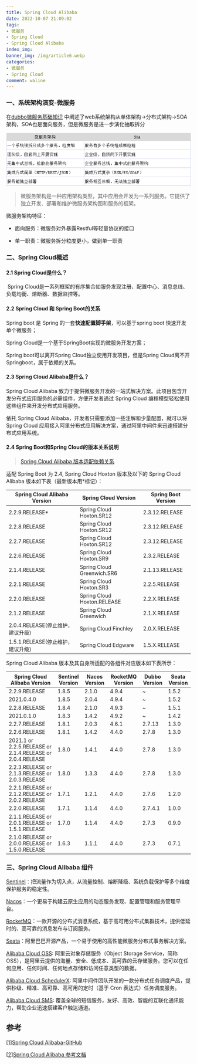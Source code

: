 ```yaml
---
title: Spring Cloud Alibaba
date: 2022-10-07 21:09:02
tags: 
- 微服务
- Spring Cloud
- Spring Cloud Alibaba
index_img: 
banner_img: /img/article6.webp
categories:
- 微服务
- Spring Cloud
comment: waline
---
```


### 一、系统架构演变-微服务

在[dubbo微服务基础知识](https://i-xiaoxin.github.io/2022/09/21/dubbo%E5%BE%AE%E6%9C%8D%E5%8A%A1%E5%9F%BA%E7%A1%80%E7%9F%A5%E8%AF%86/) 中阐述了web系统架构从单体架构->分布式架构->SOA架构，SOA也是面向服务，但是微服务是进一步演化抽取拆分

![](https://raw.githubusercontent.com/i-xiaoxin/image/master/20220329175414733.png)

> 微服务架构是一种应用架构类型，其中应用会开发为一系列服务。它提供了独立开发、部署和维护微服务架构图和服务的框架。

微服务架构特征：

- 面向服务：微服务对外暴露Restful等轻量协议的接口

- 单一职责：微服务拆分粒度更小，做到单一职责

### 二、Spring Cloud概述

#### 2.1 Spring Cloud是什么？

​	Spring Cloud是一系列框架的有序集合如服务发现注册、配置中心、消息总线、负载均衡、熔断器、数据监控等。

#### 2.2 Spring Cloud 和 Spring Boot的关系

Spring boot 是 Spring 的一套**快速配置脚手架**，可以基于spring boot 快速开发单个微服务；

Spring Cloud是一个基于SpringBoot实现的微服务开发方案；	

Spring boot可以离开Spring Cloud独立使用开发项目，但是Spring Cloud离不开Springboot，属于依赖的关系。

#### 2.3 Spring Cloud Alibaba是什么？

Spring Cloud Alibaba 致力于提供微服务开发的一站式解决方案。此项目包含开发分布式应用服务的必需组件，方便开发者通过 Spring Cloud 编程模型轻松使用这些组件来开发分布式应用服务。

依托 Spring Cloud Alibaba，开发者只需要添加一些注解和少量配置，就可以将 Spring Cloud 应用接入阿里分布式应用解决方案，通过阿里中间件来迅速搭建分布式应用系统。

#### 2.4 Spring Boot和Spring Cloud的版本关系说明

> [Spring Cloud Alibaba 版本适配依赖关系](https://github.com/alibaba/spring-cloud-alibaba/wiki/%E7%89%88%E6%9C%AC%E8%AF%B4%E6%98%8E)

适配 Spring Boot 为 2.4, Spring Cloud Hoxton 版本及以下的 Spring Cloud Alibaba 版本如下表（最新版本用*标记）：

| Spring Cloud Alibaba Version      | Spring Cloud Version        | Spring Boot Version |
| --------------------------------- | --------------------------- | ------------------- |
| 2.2.9.RELEASE*                    | Spring Cloud Hoxton.SR12    | 2.3.12.RELEASE      |
| 2.2.8.RELEASE                     | Spring Cloud Hoxton.SR12    | 2.3.12.RELEASE      |
| 2.2.7.RELEASE                     | Spring Cloud Hoxton.SR12    | 2.3.12.RELEASE      |
| 2.2.6.RELEASE                     | Spring Cloud Hoxton.SR9     | 2.3.2.RELEASE       |
| 2.1.4.RELEASE                     | Spring Cloud Greenwich.SR6  | 2.1.13.RELEASE      |
| 2.2.1.RELEASE                     | Spring Cloud Hoxton.SR3     | 2.2.5.RELEASE       |
| 2.2.0.RELEASE                     | Spring Cloud Hoxton.RELEASE | 2.2.X.RELEASE       |
| 2.1.2.RELEASE                     | Spring Cloud Greenwich      | 2.1.X.RELEASE       |
| 2.0.4.RELEASE(停止维护，建议升级) | Spring Cloud Finchley       | 2.0.X.RELEASE       |
| 1.5.1.RELEASE(停止维护，建议升级) | Spring Cloud Edgware        | 1.5.X.RELEASE       |

Spring Cloud Alibaba 版本及其自身所适配的各组件对应版本如下表所示：

| Spring Cloud Alibaba Version                              | Sentinel Version | Nacos Version | RocketMQ Version | Dubbo Version | Seata Version |
| --------------------------------------------------------- | ---------------- | ------------- | ---------------- | ------------- | ------------- |
| 2.2.9.RELEASE                                             | 1.8.5            | 2.1.0         | 4.9.4            | ~             | 1.5.2         |
| 2021.0.4.0                                                | 1.8.5            | 2.0.4         | 4.9.4            | ~             | 1.5.2         |
| 2.2.8.RELEASE                                             | 1.8.4            | 2.1.0         | 4.9.3            | ~             | 1.5.1         |
| 2021.0.1.0                                                | 1.8.3            | 1.4.2         | 4.9.2            | ~             | 1.4.2         |
| 2.2.7.RELEASE                                             | 1.8.1            | 2.0.3         | 4.6.1            | 2.7.13        | 1.3.0         |
| 2.2.6.RELEASE                                             | 1.8.1            | 1.4.2         | 4.4.0            | 2.7.8         | 1.3.0         |
| 2021.1 or 2.2.5.RELEASE or 2.1.4.RELEASE or 2.0.4.RELEASE | 1.8.0            | 1.4.1         | 4.4.0            | 2.7.8         | 1.3.0         |
| 2.2.3.RELEASE or 2.1.3.RELEASE or 2.0.3.RELEASE           | 1.8.0            | 1.3.3         | 4.4.0            | 2.7.8         | 1.3.0         |
| 2.2.1.RELEASE or 2.1.2.RELEASE or 2.0.2.RELEASE           | 1.7.1            | 1.2.1         | 4.4.0            | 2.7.6         | 1.2.0         |
| 2.2.0.RELEASE                                             | 1.7.1            | 1.1.4         | 4.4.0            | 2.7.4.1       | 1.0.0         |
| 2.1.1.RELEASE or 2.0.1.RELEASE or 1.5.1.RELEASE           | 1.7.0            | 1.1.4         | 4.4.0            | 2.7.3         | 0.9.0         |
| 2.1.0.RELEASE or 2.0.0.RELEASE or 1.5.0.RELEASE           | 1.6.3            | 1.1.1         | 4.4.0            | 2.7.3         | 0.7.1         |

### 三、Spring Cloud Alibaba 组件

[Sentinel](https://github.com/alibaba/Sentinel)：把流量作为切入点，从流量控制、熔断降级、系统负载保护等多个维度保护服务的稳定性。

[Nacos](https://github.com/alibaba/Nacos)：一个更易于构建云原生应用的动态服务发现、配置管理和服务管理平台。

[RocketMQ](https://rocketmq.apache.org/)：一款开源的分布式消息系统，基于高可用分布式集群技术，提供低延时的、高可靠的消息发布与订阅服务。

[Seata](https://github.com/seata/seata)：阿里巴巴开源产品，一个易于使用的高性能微服务分布式事务解决方案。

[Alibaba Cloud OSS](https://www.aliyun.com/product/oss): 阿里云对象存储服务（Object Storage Service，简称 OSS），是阿里云提供的海量、安全、低成本、高可靠的云存储服务。您可以在任何应用、任何时间、任何地点存储和访问任意类型的数据。

[Alibaba Cloud SchedulerX](https://cn.aliyun.com/aliware/schedulerx): 阿里中间件团队开发的一款分布式任务调度产品，提供秒级、精准、高可靠、高可用的定时（基于 Cron 表达式）任务调度服务。

[Alibaba Cloud SMS](https://www.aliyun.com/product/sms): 覆盖全球的短信服务，友好、高效、智能的互联化通讯能力，帮助企业迅速搭建客户触达通道。



## 参考

[[1]Spring Cloud Alibaba-GitHub](https://github.com/alibaba/spring-cloud-alibaba/blob/2021.x/README-zh.md)

[[2]Spring Cloud Alibaba 参考文档](https://spring-cloud-alibaba-group.github.io/github-pages/hoxton/zh-cn/index.html#_%E4%BB%8B%E7%BB%8D)

<div>
    <script src="//cdn.jsdelivr.net/npm/@waline/client"></script>
<script src="//cdn.jsdelivr.net/npm/@waline/client"></script>  
<div id="waline"></div>
  <script>
    Waline({
      el: '#waline',
      serverURL: 'https://vercel-project-4d7haxk1c-i-xiaoxin.vercel.app',
    });
  </script>

